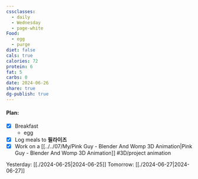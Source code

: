 ```yaml
---
cssclasses:
  - daily
  - Wednesday
  - page-white
Food:
  - egg
  - purge
diet: false
cals: true
calories: 72
protein: 6
fat: 5
carbs: 0
date: 2024-06-26
share: true
dg-publish: true
---
```

#### Plan:
- [x] Breakfast
	- egg
- [x] Log meals to **필라이즈**
- [x] Work on a [[../../07/My/Pink Guy - Blender And Womp 3D Animation|Pink Guy - Blender And Womp 3D Animation]] #3D/project animation

Yesterday: [[./2024-06-25|2024-06-25]]
Tomorrow: [[./2024-06-27|2024-06-27]]